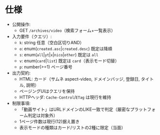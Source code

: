 # 仕様

- 公開操作:
  - GET `/archives/video`（検索フォーム+一覧表示）
- 入力要件（クエリ）:
  - `k`: string 任意（空白区切りAND）
  - `o`: enum(`created.asc`|`created.desc`) 既定は降順
  - `s`: enum(`all`|`yt`|`x`|`nico`|`other`) 既定は `all`
  - `v`: enum(`card`|`list`) 既定は `card`（表示モード切替）
  - `p`: number(>=1) ページ番号
- 出力契約:
  - HTML: カード（サムネ aspect-video, ドメインバッジ, 登録日, タイトル, 説明）
  - ページングUIはクエリを保持
  - HTTPヘッダ: `Cache-Control`/`ETag` は現行を維持
- 制限事項:
  - 「動画サイト」はURLドメインのLIKE一致で判定（厳密なプラットフォーム判定は対象外）
  - 1ページ件数は現行(12)据え置き
  - 表示モードの種類はカード/リストの2種に限定（当面）

